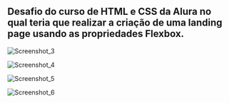 ## Desafio do curso de HTML e CSS da Alura no qual teria que realizar a criação de uma landing page usando as propriedades Flexbox.

![Screenshot_3](https://github.com/messiaspichaujr/7DaysOfCode/assets/125512149/f1649e2d-c4e3-492d-a79d-77a942ca4d2f)

![Screenshot_4](https://github.com/messiaspichaujr/7DaysOfCode/assets/125512149/40062afa-c532-4fb8-82e4-d9cf9b12e8bb)

![Screenshot_5](https://github.com/messiaspichaujr/7DaysOfCode/assets/125512149/bc1411e4-8603-4a85-8edd-2e5e6f36dc4d)

![Screenshot_6](https://github.com/messiaspichaujr/7DaysOfCode/assets/125512149/5a631f4b-34de-4550-8231-56b3dd94b209)

